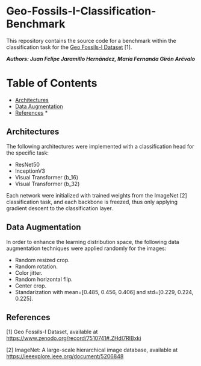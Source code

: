 # Geo-Fossils-I-Classification-Benchmark

This repository contains the source code for a benchmark within the classification task for the [Geo Fossils-I Dataset](https://www.zenodo.org/record/7510741#.ZDfkf3ZBw2x) [1].


***Authors: Juan Felipe Jaramillo Hernández, María Fernanda Girón Arévalo***

Table of Contents
=================

<!--ts-->
   * [Architectures](#Architectures)
   * [Data Augmentation](#Data-Augmentation)
   * [References](#References)
      * 
<!--te-->

## Architectures

The following architectures were implemented with a classification head for the specific task:

* ResNet50
* InceptionV3
* Visual Transformer (b_16)
* Visual Transformer (b_32)

Each network were initialized with trained weights from the ImageNet [2] classification task, and each backbone is freezed, thus only applying gradient descent to the classification layer.


## Data Augmentation

In order to enhance the learning distribution space, the following data augmentation techniques were applied randomly for the images:

* Random resized crop.
* Random rotation.
* Color jitter.
* Random horizontal flip.
* Center crop.
* Standarization with  mean=[0.485, 0.456, 0.406] and std=[0.229, 0.224, 0.225].

## References

[1] Geo Fossils-I Dataset, available at https://www.zenodo.org/record/7510741#.ZHdI7RlBxki

[2] ImageNet: A large-scale hierarchical image database, available at https://ieeexplore.ieee.org/document/5206848